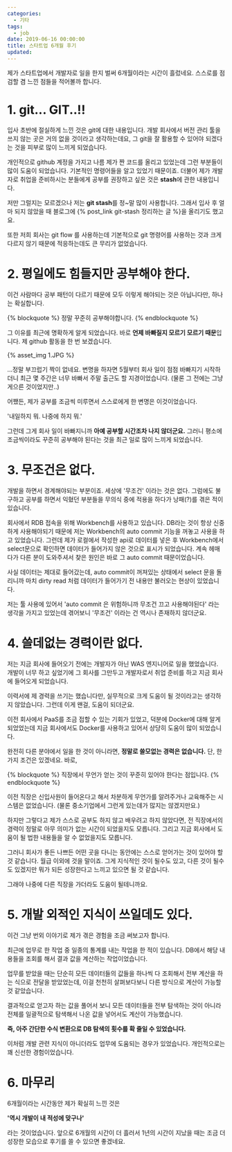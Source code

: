 ```yaml
---
categories:
  - 기타
tags:
  - job
date: 2019-06-16 00:00:00
title: 스타트업 6개월 후기
updated:
---
```


제가 스타트업에서 개발자로 일을 한지 벌써 6개월이라는 시간이 흘렀네요.
스스로를 점검할 겸 느낀 점들을 적어볼까 합니다.

# 1. git... GIT..!!

입사 초반에 절실하게 느낀 것은 git에 대한 내용입니다.
개발 회사에서 버전 관리 툴을 쓰지 않는 곳은 거의 없을 것이라고 생각하는데요,
그 git을 잘 활용할 수 있어야 되겠다는 것을 피부로 많이 느끼게 되었습니다.

개인적으로 github 계정을 가지고 나름 제가 짠 코드를 올리고 있었는데
그런 부분들이 많이 도움이 되었습니다. 기본적인 명령어들을 알고 있었기 때문이죠.
더불어 제가 개발자로 취업을 준비하시는 분들에게 공부를 권장하고 싶은 것은 **stash**에 관한 내용입니다.

저만 그럴지는 모르겠으나 저는 **git stash**를 정~말 많이 사용합니다.
그래서 입사 후 얼마 되지 않았을 때 블로그에 {% post_link git-stash 정리하는 글 %}을 올리기도 했고요.

또한 저희 회사는 git flow 를 사용하는데 기본적으로 git 명령어를 사용하는 것과 크게 다르지 않기 때문에 적응하는데도 큰 무리가 없었습니다.


# 2. 평일에도 힘들지만 공부해야 한다.

이건 사람마다 공부 패턴이 다르기 때문에 모두 이렇게 해야되는 것은 아닙니다만,
하나는 확실합니다.

{% blockquote %}
    정말 꾸준히 공부해야합니다.
{% endblockquote %}

그 이유를 최근에 명확하게 알게 되었습니다. 바로 **언제 바빠질지 모르기 모르기 때문**입니다.
제 github 활동을 한 번 보겠습니다.

{% asset_img 1.JPG %}

...정말 부끄럽기 짝이 없네요.
변명을 하자면 5월부터 회사 일이 점점 바빠지기 시작하더니 최근 몇 주간은 너무 바빠서 주말 출근도 할 지경이었습니다.
(물론 그 전에는 그냥 게으른 것이었지만..)

어쨌든, 제가 공부를 조금씩 미루면서 스스로에게 한 변명은 이것이었습니다.

'내일하지 뭐. 나중에 하지 뭐.'

그런데 그게 회사 일이 바빠지니까 **아예 공부할 시간조차 나지 않더군요.**
그러니 평소에 조금씩이라도 꾸준히 공부해야 된다는 것을 최근 일로 많이 느끼게 되었습니다.

# 3. 무조건은 없다.

개발을 하면서 경계해야되는 부분이죠. 세상에 '무조건' 이라는 것은 없다.
그럼에도 불구하고 공부를 하면서 익혔던 부분들을 무의식 중에 적용을 하다가 낭패(?)를 겪은 적이 있습니다.

회사에서 RDB 접속을 위해 Workbench를 사용하고 있습니다.
DB라는 것이 항상 신중하게 사용해야되기 때문에 저는 Workbench의 auto commit 기능을 꺼놓고 사용을 하고 있었습니다.
그런데 제가 로컬에서 작성한 api로 데이터를 넣은 후 Workbench에서 select문으로 확인하면 데이터가 들어가지 않은 것으로 표시가 되었습니다.
계속 헤매다가 다른 분이 도와주셔서 찾은 원인은 바로 그 auto commit 때문이었습니다.

사실 데이터는 제대로 들어갔는데, auto commit이 꺼져있는 상태에서 select 문을 돌리니까
마치 dirty read 처럼 데이터가 들어가기 전 내용만 불러오는 현상이 있었습니다.

저는 툴 사용에 있어서 'auto commit 은 위험하니까 무조건 끄고 사용해야된다' 라는 생각을 가지고 있었는데
겪어보니 '무조건' 이라는 건 역시나 존재하지 않더군요.

# 4. 쓸데없는 경력이란 없다.

저는 지금 회사에 들어오기 전에는 개발자가 아닌 WAS 엔지니어로 일을 했었습니다.
개발이 너무 하고 싶었기에 그 회사를 그만두고 개발자로서 취업 준비를 하고 지금 회사에 들어오게 되었습니다.

이력서에 제 경력을 쓰기는 했습니다만, 실무적으로 크게 도움이 될 것이라고는 생각하지 않았습니다.
그런데 이게 왠걸, 도움이 되더군요.

이전 회사에서 PaaS를 조금 접할 수 있는 기회가 있었고, 덕분에 Docker에 대해 알게 되었었는데
지금 회사에서도 Docker를 사용하고 있어서 상당히 도움이 많이 되었습니다.

완전히 다른 분야에서 일을 한 것이 아니라면, **정말로 쓸모없는 경력은 없습니다.**
단, 한 가지 조건은 있겠네요. 바로,

{% blockquote %}
    직장에서 무언가 얻는 것이 꾸준히 있어야 한다는 점입니다.
{% endblockquote %}

이전 직장은 신입사원이 들어온다고 해서 차분하게 무언가를 알려주거나 교육해주는 시스템은 없었습니다.
(물론 중소기업에서 그런게 있는데가 많지는 않겠지만요.)

하지만 그렇다고 제가 스스로 공부도 하지 않고 배우려고 하지 않았다면, 전 직장에서의 경력이 정말로 아무 의미가 없는 시간이 되었을지도 모릅니다.
그리고 지금 회사에서 도움이 될 법한 내용들을 알 수 없었을지도 모릅니다.

그러니 회사가 좋든 나쁘든 어떤 곳을 다니는 동안에는 스스로 얻어가는 것이 있어야 할 것 같습니다.
월급 이외에 것을 말이죠.
그게 지식적인 것이 될수도 있고, 다른 것이 될수도 있겠지만 뭐가 되든 성장한다고 느끼고 있으면 될 것 같습니다.

그래야 나중에 다른 직장을 가더라도 도움이 될테니까요.

# 5. 개발 외적인 지식이 쓰일데도 있다.

이건 그냥 번외 이야기로 제가 겪은 경험을 조금 써보고자 합니다.

최근에 업무로 한 작업 중 일종의 통계를 내는 작업을 한 적이 있습니다.
DB에서 해당 내용들을 조회를 해서 결과 값을 계산하는 작업이었습니다.

업무를 받았을 때는 단순히 모든 데이터들의 값들을 하나씩 다 조회해서 전부 계산을 하는 식으로 전달을 받았었는데,
이걸 천천히 살펴보다보니 다른 방식으로 계산이 가능할 것 같았습니다.

결과적으로 얻고자 하는 값을 풀어서 보니
모든 데이터들을 전부 탐색하는 것이 아니라 전체를 일괄적으로 탐색해서 나온 값을 넣어서도 계산이 가능했습니다.

**즉, 아주 간단한 수식 변환으로 DB 탐색의 횟수를 확 줄일 수 있었습니다.**

이처럼 개발 관련 지식이 아니더라도 업무에 도움되는 경우가 있었습니다.
개인적으로는 꽤 신선한 경험이었습니다.

# 6. 마무리

6개월이라는 시간동안 제가 확실히 느낀 것은

**'역시 개발이 내 적성에 맞구나'**

라는 것이었습니다.
앞으로 6개월의 시간이 더 흘러서 1년의 시간이 지났을 때는
조금 더 성장한 모습으로 후기를 쓸 수 있으면 좋겠네요.